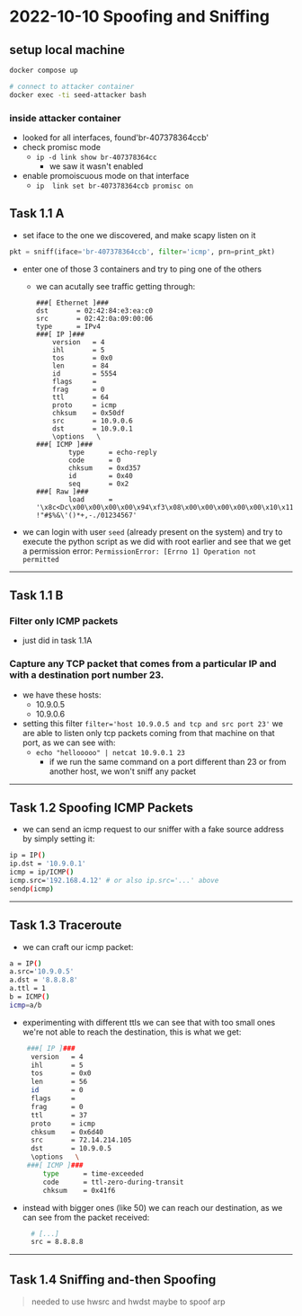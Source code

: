 # 2022-10-10 Spoofing and Sniffing

## setup local machine
```bash
docker compose up

# connect to attacker container
docker exec -ti seed-attacker bash
```

### inside attacker container
- looked for all interfaces, found'br-407378364ccb'
- check promisc mode
  - `ip -d link show br-407378364cc`
    - we saw it wasn't enabled
- enable promoiscuous mode on that interface
  - `ip  link set br-407378364ccb promisc on`

## Task 1.1 A

- set iface to the one we discovered, and make scapy listen on it
```python
pkt = sniff(iface='br-407378364ccb', filter='icmp', prn=print_pkt)
```
- enter one of those 3 containers and try to ping one of the others
  - we can acutally see traffic getting through:
    ```
    ###[ Ethernet ]### 
    dst       = 02:42:84:e3:ea:c0
    src       = 02:42:0a:09:00:06
    type      = IPv4
    ###[ IP ]### 
        version   = 4
        ihl       = 5
        tos       = 0x0
        len       = 84
        id        = 5554
        flags     = 
        frag      = 0
        ttl       = 64
        proto     = icmp
        chksum    = 0x50df
        src       = 10.9.0.6
        dst       = 10.9.0.1
        \options   \
    ###[ ICMP ]### 
            type      = echo-reply
            code      = 0
            chksum    = 0xd357
            id        = 0x40
            seq       = 0x2
    ###[ Raw ]### 
            load      = '\x8c<Dc\x00\x00\x00\x00\x94\xf3\x08\x00\x00\x00\x00\x00\x10\x11\x12\x13\x14\x15\x16\x17\x18\x19\x1a\x1b\x1c\x1d\x1e\x1f !"#$%&\'()*+,-./01234567'

    ```

- we can login with user `seed` (already present on the system) and try to execute the python script as we did with root earlier and see that we get a permission error: `PermissionError: [Errno 1] Operation not permitted`

---

## Task 1.1 B

### Filter only ICMP packets
- just did in task 1.1A

### Capture any TCP packet that comes from a particular IP and with a destination port number 23.
- we have these hosts:
  - 10.9.0.5
  - 10.9.0.6
- setting this filter `filter='host 10.9.0.5 and tcp and src port 23'` we are able to listen only tcp packets coming from that machine on that port, as we can see with:
  - `echo "hellooooo" | netcat 10.9.0.1 23`
    - if we run the same command on a port different than 23 or from another host, we won't sniff any packet

---

## Task 1.2 Spoofing ICMP Packets
- we can send an icmp request to our sniffer with a fake source address by simply setting it: 
```bash
ip = IP()
ip.dst = '10.9.0.1' 
icmp = ip/ICMP() 
icmp.src='192.168.4.12' # or also ip.src='...' above
sendp(icmp)
```

---

## Task 1.3 Traceroute
- we can craft our icmp packet:
```bash
a = IP()
a.src='10.9.0.5'
a.dst = '8.8.8.8' 
a.ttl = 1
b = ICMP() 
icmp=a/b
```
- experimenting with different ttls we can see that with too small ones we're not able to reach the destination, this is what we get:
   ```bash
    ###[ IP ]### 
     version   = 4
     ihl       = 5
     tos       = 0x0
     len       = 56
     id        = 0
     flags     = 
     frag      = 0
     ttl       = 37
     proto     = icmp
     chksum    = 0x6d40
     src       = 72.14.214.105
     dst       = 10.9.0.5
     \options   \
    ###[ ICMP ]### 
        type      = time-exceeded
        code      = ttl-zero-during-transit
        chksum    = 0x41f6
  ```
- instead with bigger ones (like 50) we can reach our destination, as we can see from the packet received:
  ```bash
    # [...]
    src = 8.8.8.8
  ```

---

## Task 1.4 Sniﬀing and-then Spoofing
> needed to use hwsrc and hwdst maybe to spoof arp